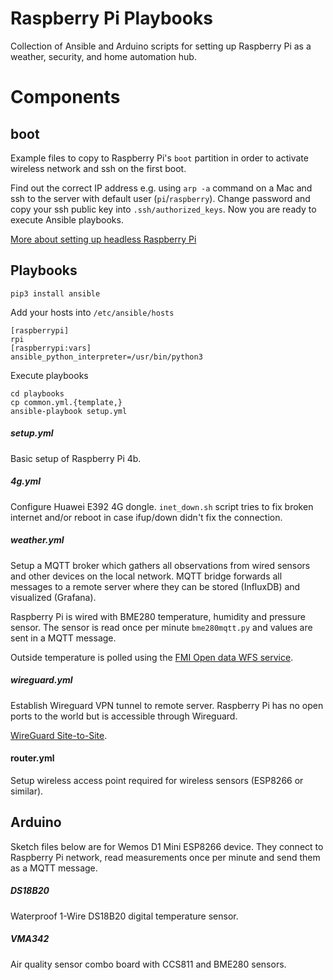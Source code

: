 # Raspberry Pi Playbooks

Collection of Ansible and Arduino scripts for setting up Raspberry Pi as a weather, security, and home automation hub.

# Components

## boot

Example files to copy to Raspberry Pi's ```boot``` partition in order to activate wireless network and ssh on the first boot.

Find out the correct IP address e.g. using ```arp -a``` command on a Mac and ssh to the server with default user (```pi```/```raspberry```). Change password and copy your ssh public key into ```.ssh/authorized_keys```. Now you are ready to execute Ansible playbooks.

[More about setting up headless Raspberry Pi](https://www.raspberrypi.org/documentation/configuration/wireless/headless.md)

## Playbooks

```
pip3 install ansible
```

Add your hosts into ```/etc/ansible/hosts```
```
[raspberrypi]
rpi
[raspberrypi:vars]
ansible_python_interpreter=/usr/bin/python3
```

Execute playbooks
```
cd playbooks
cp common.yml.{template,}
ansible-playbook setup.yml
```

##### setup.yml 

Basic setup of Raspberry Pi 4b.

##### 4g.yml

Configure Huawei E392 4G dongle. ```inet_down.sh``` script tries to fix broken internet and/or reboot in case ifup/down didn't fix the connection.

##### weather.yml

Setup a MQTT broker which gathers all observations from wired sensors and other devices on the local network. MQTT bridge forwards all messages to a remote server where they can be stored (InfluxDB) and visualized (Grafana).

Raspberry Pi is wired with BME280 temperature, humidity and pressure sensor. The sensor is read once per minute ```bme280mqtt.py``` and values are sent in a MQTT message.

Outside temperature is polled using the [FMI Open data WFS service](https://en.ilmatieteenlaitos.fi/open-data-manual).

##### wireguard.yml

Establish Wireguard VPN tunnel to remote server. Raspberry Pi has no open ports to the world
but is accessible through Wireguard.

[WireGuard Site-to-Site](https://gist.github.com/insdavm/b1034635ab23b8839bf957aa406b5e39).

#### router.yml

Setup wireless access point required for wireless sensors (ESP8266 or similar).

## Arduino

Sketch files below are for Wemos D1 Mini ESP8266 device. They connect to Raspberry Pi network, read measurements once per minute and send them as a MQTT message.

##### DS18B20

Waterproof 1-Wire DS18B20 digital temperature sensor.

##### VMA342

Air quality sensor combo board with CCS811 and BME280 sensors.